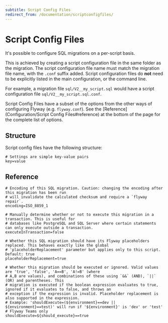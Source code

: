 ```yaml
---
subtitle: Script Config Files
redirect_from: /documentation/scriptconfigfiles/
---
```

# Script Config Files

It's possible to configure SQL migrations on a per-script basis.

This is achieved by creating a script configuration file in the same folder as the migration. The script configuration
file name must match the migration file name, with the `.conf` suffix added. Script configuration files do **not**
need to be explicitly listed in the main configuration, or the command line.

For example, a migration file `sql/V2__my_script.sql` would have a script configuration file `sql/V2__my_script.sql.conf`.

Script Config Files have a subset of the options from the other ways of configuring Flyway (e.g. `flyway.conf`). See
the [Reference](Configuration/Script Config Files#reference) at the bottom of the page for the complete list of options.

## Structure

Script config files have the following structure:

```properties
# Settings are simple key-value pairs
key=value
```

## Reference

```properties
# Encoding of this SQL migration. Caution: changing the encoding after this migration has been run
# will invalidate the calculated checksum and require a `flyway repair`.
encoding=ISO_8859_1

# Manually determine whether or not to execute this migration in a transaction. This is useful for
# databases like PostgreSQL and SQL Server where certain statements can only execute outside a transaction.
executeInTransaction=false

# Whether this SQL migration should have its Flyway placeholders replaced. This behaves exactly like the global
# 'placeholderReplacement' parameter but applies only to this script. Default: true
placeholderReplacement=true

# Whether this migration should be executed or ignored. Valid values are 'true', 'false', 'A==B', 'A!=B' (where
# A,B are values), and combinations of these using `&&` (AND), `||` (OR) and parentheses. This
# migration is executed if the boolean expression evaluates to true, ignored if it evaluates to false, and throws an
# exception if the expression is invalid. Placeholder replacement is also supported in the expression.
# Example: 'shouldExecute=(${environment}==dev || ${environment}==test)' will run if '${environment}' is 'dev' or 'test'
# Flyway Teams only
shouldExecute=${should_execute}==true
```
